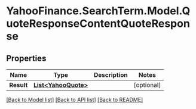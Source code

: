 # YahooFinance.SearchTerm.Model.QuoteResponseContentQuoteResponse
## Properties

Name | Type | Description | Notes
------------ | ------------- | ------------- | -------------
**Result** | [**List&lt;YahooQuote&gt;**](YahooQuote.md) |  | [optional] 

[[Back to Model list]](../README.md#documentation-for-models) [[Back to API list]](../README.md#documentation-for-api-endpoints) [[Back to README]](../README.md)

